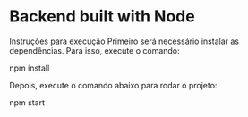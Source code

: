 # Backend built with Node

Instruções para execução
Primeiro será necessário instalar as dependências. Para isso, execute o comando:

npm install

Depois, execute o comando abaixo para rodar o projeto:

npm start
